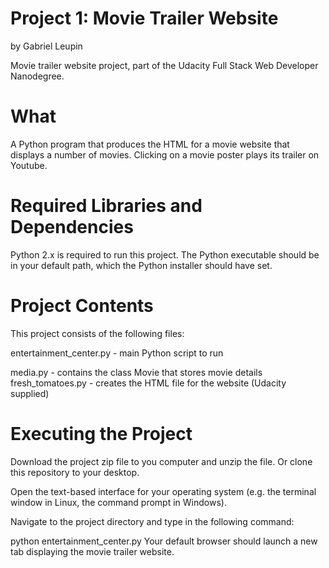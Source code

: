 # Project 1: Movie Trailer Website

by Gabriel Leupin

Movie trailer website project, part of the Udacity Full Stack Web Developer Nanodegree.

# What 

A Python program that produces the HTML for a movie website that displays a number of movies. Clicking on a movie poster plays its trailer on Youtube.

# Required Libraries and Dependencies

Python 2.x is required to run this project. The Python executable should be in your default path, which the Python installer should have set.

# Project Contents

This project consists of the following files:

entertainment_center.py - main Python script to run

media.py - contains the class Movie that stores movie details
fresh_tomatoes.py - creates the HTML file for the website (Udacity supplied)
# Executing the Project

Download the project zip file to you computer and unzip the file. Or clone this repository to your desktop.

Open the text-based interface for your operating system (e.g. the terminal window in Linux, the command prompt in Windows).

Navigate to the project directory and type in the following command:

python entertainment_center.py
Your default browser should launch a new tab displaying the movie trailer website.

